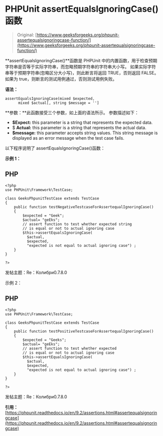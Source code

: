 # PHPUnit assertEqualsIgnoringCase()函数

> Original: [https://www.geeksforgeeks.org/phpunit-assertequalsignoringcase-function/](https://www.geeksforgeeks.org/phpunit-assertequalsignoringcase-function/)

**assertEqualsIgnoringCase()**函数是 PHPUnit 中的内置函数，用于检查预期字符串是否等于实际字符串，而忽略预期字符串的字符串大小写。 如果实际字符串等于预期字符串(忽略区分大小写)，则此断言将返回 TRUE，否则返回 FALSE。 如果为 true，则断言的测试用例通过，否则测试用例失败。

**语法：**

```
assertEqualsIgnoringCase(mixed $expected, 
      mixed $actual[, string $message = '']

```

**参数：**此函数接受三个参数，如上面的语法所示。 参数描述如下：

*   **$Expect:** this parameter is a string that represents the expected data.
*   $ **Actual:** this parameter is a string that represents the actual data.
*   **$message:** this parameter accepts string values. This string message is displayed as an error message when the test case fails.

以下程序说明了 assertEqualsIgnoringCase()函数：

**示例 1：**

## PHP

```
<?php 
use PHPUnit\Framework\TestCase; 

class GeeksPhpunitTestCase extends TestCase 
{ 
    public function testNegativeTestcaseForAssertequalIgnoringCase() 
    { 
        $expected = "Geek"; 
        $actual= "geEks";  
        // assert function to test whether expected string
        // is equal or not to actual ignoring case
        $this->assertEqualsIgnoringCase(
          $actual,
          $expected, 
          "expected is not equal to actual ignoring case") ; 
    } 
} 

?> 
```

发帖主题：Re：Колибри0.7.8.0

示例 2：

## PHP

```
<?php 
use PHPUnit\Framework\TestCase; 

class GeeksPhpunitTestCase extends TestCase 
{ 
    public function testPositiveTestcaseForAssertequalIgnoringCase() 
    { 
        $expected = "Geeks"; 
        $actual= "geEks";  
        // assert function to test whether expected
        // is equal or not to actual ignoring case
        $this->assertEqualsIgnoringCase(
          $actual,
          $expected, 
          "expected is not equal to actual ignoring case") ; 
    } 
} 

?> 
```

发帖主题：Re：Колибри0.7.8.0

**引用：**[https://phpunit.readthedocs.io/en/9.2/assertions.html#assertequalsignoringcase](https://phpunit.readthedocs.io/en/9.2/assertions.html#assertequalsignoringcase)